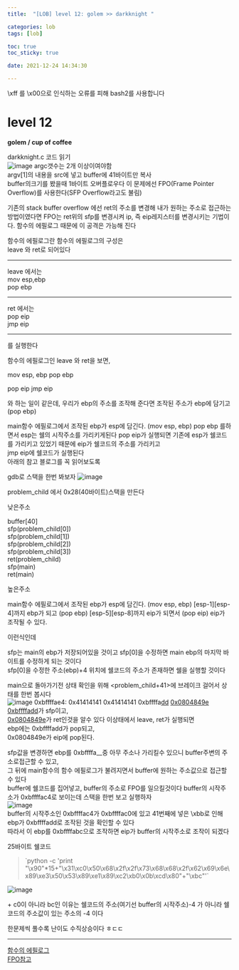 ```yaml
---
title:  "[LOB] level 12: golem >> darkknight "

categories: lob
tags: [lob]

toc: true
toc_sticky: true

date: 2021-12-24 14:34:30

---
```

\xff 를 \x00으로 인식하는 오류를 피해 bash2를 사용합니다

# level 12

**golem / cup of coffee**

darkknight.c 코드 읽기  
![image](https://user-images.githubusercontent.com/69203345/147332506-a58598d0-3671-4dec-8c50-8af7355fd6d4.png)
argc갯수는 2개 이상이여야함  
argv[1]의 내용을 src에 넣고 buffer에 41바이트만 복사  
buffer의크기를 봤을때 1바이트 오버플로우다
이 문제에선 FPO(Frame Pointer Overflow)를 사용한다(SFP Overflow라고도 불림)  

기존의 stack buffer overflow 에선 ret의 주소를 변경해 내가 원하는 주소로 접근하는 방법이였다면 FPO는 ret위의 sfp를 변경시켜 ip, 즉 eip레지스터를 변경시키는 기법이다. 함수의 에필로그 때문에 이 공격은 가능해 진다

함수의 에필로그란 함수의 에필로그의 구성은  
leave 와 ret로 되어있다  

---

leave 에서는  
mov esp,ebp  
pop ebp  

---

ret 에서는  
pop eip  
jmp eip

---
를 실행한다

함수의 에필로그인 leave 와 ret을 보면,

mov esp, ebp
pop ebp

pop eip
jmp eip

와 하는 일이 같은데, 우리가 ebp의 주소를 조작해 준다면
조작된 주소가 ebp에 담기고 (pop ebp)

main함수 에필로그에서
조작된 ebp가 esp에 담긴다. (mov esp, ebp)
pop ebp 를하면서 esp는 쉘의 시작주소를 가리키게된다
pop eip가 실행되면 기존에 esp가 쉘코드를 가리키고 있었기 때문에 eip가 쉘코드의 주소를 가리키고  
jmp eip에 쉘코드가 실행된다  
아래의 참고 블로그를 꼭 읽어보도록 

gdb로 스택을 한번 봐보자
![image](https://user-images.githubusercontent.com/69203345/147353941-cc7cbb6c-ecf8-43a8-88fc-3042e47f8135.png)  

problem_child 에서 0x28(40바이트)스택을 만든다

낮은주소

buffer[40]  
sfp(problem_child[0])  
sfp(problem_child[1])  
sfp(problem_child[2])  
sfp(problem_child[3])  
ret(problem_child)  
sfp(main)  
ret(main)

높은주소 

main함수 에필로그에서
조작된 ebp가 esp에 담긴다. (mov esp, ebp)
[esp-1][esp-4]까지 ebp가 되고 (pop ebp)
[esp-5][esp-8]까지 eip가 되면서 (pop eip)
eip가 조작될 수 있다.

이런식인데  

sfp는 main의 ebp가 저장되어있을 것이고
sfp[0]을 수정하면 main ebp의 마지막 바이트를 수정하게 되는 것이다  
sfp[0]을 수정한 주소(ebp)+4 위치에 쉘코드의 주소가 존재하면 쉘을 실행할 것이다

main으로 돌아가기전 상태 확인을 위해 <problem_child+41>에 브레이크 걸어서 상태를 한번 봅시다  
![image](https://user-images.githubusercontent.com/69203345/147355096-7c9e229e-2bb3-4cde-aa8d-630bb2d8edf6.png)
0xbffffae4:     0x41414141      0x41414141      0xbffffa<U>dd</U>      <U>0x0804849e</U>    
<U>0xbffffadd</U>가 sfp이고,  
<U>0x0804849e</U>가 ret인것을 알수 있다
이상태에서 leave, ret가 실행되면  
ebp에는 0xbffffadd가 pop되고,  
0x0804849e가 eip에 pop된다.

sfp값을 변경하면 ebp를 0xbffffa__중 아무 주소나 가리킬수 있으니 buffer주변의 주소로접근할 수 있고,  
그 뒤에 main함수의 함수 에필로그가 불려지면서 buffer에 원하는 주소값으로 접근할 수 있다   
buffer에 쉘코드를 집어넣고, buffer의 주소로 FPO를 일으킬것이다
buffer의 시작주소가 0xbffffac4로 보이는데 스택을 한번 보고 실행하자  
![image](https://user-images.githubusercontent.com/69203345/147358797-43e5de89-29a1-488b-8a70-ad361a10c27a.png)  
buffer의 시작주소인 0xbffffac4가 0xbffffac0에 있고 41번째에 넣은 \xbb로 인해 ebp가 0xbffffadd로 조작된 것을 확인할 수 있다  
따라서 이 ebp를 0xbffffabc으로 조작하면 eip가 buffer의 시작주소로 조작이 되겠다

25바이트 쉘코드  
> \`python -c 'print "\x90"*15+"\x31\xc0\x50\x68\x2f\x2f\x73\x68\x68\x2f\x62\x69\x6e\x89\xe3\x50\x53\x89\xe1\x89\xc2\xb0\x0b\xcd\x80"+"\xbc"'`

![image](https://user-images.githubusercontent.com/69203345/147359386-70b0212a-816b-4353-9554-724f67abb705.png)

\+ c0이 아니라 bc인 이유는 쉘코드의 주소(여기선 buffer의 시작주소)-4 가 아니라 쉘코드의 주소값이 있는 주소의 -4 이다


한문제씩 풀수록 난이도 수직상승이다 ㅎㄷㄷ

---
[함수의 에필로그](https://dokhakdubini.tistory.com/227?category=809542)  
[FPO참고](https://dokhakdubini.tistory.com/228)